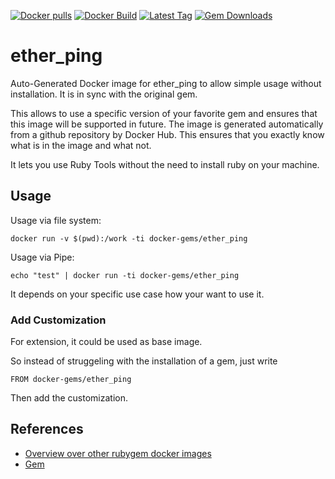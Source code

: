[![Docker pulls](https://img.shields.io/docker/pulls/rubygem/ether_ping.svg)](https://hub.docker.com/r/rubygem/ether_ping/)
[![Docker Build](https://img.shields.io/docker/automated/rubygem/ether_ping.svg)](https://hub.docker.com/r/rubygem/ether_ping/)
[![Latest Tag](https://img.shields.io/github/tag/docker-rubygem/ether_ping.svg)](https://hub.docker.com/r/rubygem/ether_ping/)
[![Gem Downloads](https://img.shields.io/gem/dt/ether_ping.svg)](https://rubygems.org/gems/ether_ping/)
# ether_ping

Auto-Generated Docker image for ether_ping to allow simple usage without installation.
It is in sync with the original gem.

This allows to use a specific version of your favorite gem and ensures that this image will be supported in future.
The image is generated automatically from a github repository by Docker Hub.
This ensures that you exactly know what is in the image and what not.

It lets you use Ruby Tools without the need to install ruby on your machine.

## Usage

Usage via file system:

`docker run -v $(pwd):/work -ti docker-gems/ether_ping`

Usage via Pipe:

`echo "test" | docker run -ti docker-gems/ether_ping`

It depends on your specific use case how your want to use it.

### Add Customization

For extension, it could be used as base image.

So instead of struggeling with the installation of a gem, just write

`FROM docker-gems/ether_ping`

Then add the customization.

## References

 - [Overview over other rubygem docker images](https://github.com/thinkbot/docker-rubygem)
 - [Gem](https://rubygems.org/gems/ether_ping/)
